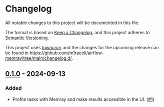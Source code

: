 # Changelog

All notable changes to this project will be documented in this file.

The format is based on [Keep a Changelog](https://keepachangelog.com/en/1.0.0/), and this project adheres to [Semantic Versioning](https://semver.org/spec/v2.0.0.html).

This project uses [*towncrier*](https://towncrier.readthedocs.io/) and the changes for the upcoming release can be found in <https://github.com/m1racoli/airflow-memray/tree/main/changelog.d/>.

<!-- towncrier release notes start -->

## [0.1.0](https://github.com/twisted/my-project/tree/0.1.0) - 2024-09-13

### Added

- Profile tasks with Memray and make results accessible in the UI. ([#1](https://github.com/m1racoli/airflow-memray/issues/1))
